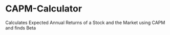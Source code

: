 # CAPM-Calculator
Calculates Expected Annual Returns of a Stock and the Market using CAPM and finds Beta
